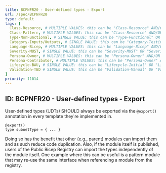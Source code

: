 ```yaml
---
title: BCPNFR20 - User-defined types - Export
url: /spec/BCPNFR20
type: default
tags: [
  Class-Resource, # MULTIPLE VALUES: this can be "Class-Resource" AND/OR "Class-Pattern" AND/OR "Class-Utility"
  Class-Pattern, # MULTIPLE VALUES: this can be "Class-Resource" AND/OR "Class-Pattern" AND/OR "Class-Utility"
  Type-NonFunctional, # SINGLE VALUE: this can be "Type-Functional" OR "Type-NonFunctional"
  Category-Inputs/Outputs, # SINGLE VALUE: this can be "Category-Testing" OR "Category-Telemetry" OR "Category-Contribution/Support" OR "Category-Documentation" OR "Category-CodeStyle" OR "Category-Naming/Composition" OR "Category-Inputs/Outputs" OR "Category-Release/Publishing"
  Language-Bicep, # MULTIPLE VALUES: this can be "Language-Bicep" AND/OR "Language-Terraform"
  Severity-MUST, # SINGLE VALUE: this can be "Severity-MUST" OR "Severity-SHOULD" OR "Severity-MAY"
  Persona-Owner, # MULTIPLE VALUES: this can be "Persona-Owner" AND/OR "Persona-Contributor"
  Persona-Contributor, # MULTIPLE VALUES: this can be "Persona-Owner" AND/OR "Persona-Contributor"
  Lifecycle-BAU, # SINGLE VALUE: this can be "Lifecycle-Initial" OR "Lifecycle-BAU" OR "Lifecycle-EOL"
  Validation-TBD # SINGLE VALUE: this can be "Validation-Manual" OR "Validation-CI/Informational" OR "CI/Enforced"
]
priority: 11014
---
```


## ID: BCPNFR20 - User-defined types - Export

User-defined types (UDTs) SHOULD always be exported via the `@export()` annotation in every template they're implemented in.
```bicep
@export()
type subnetType = { ... }
```

Doing so has the benefit that other (e.g., parent) modules can import them and as such reduce code duplication. Also, if the module itself is published, users of the Public Bicep Registry can import the types independently of the module itself. One example where this can be useful is a pattern module that may re-use the same interface when referencing a module from the registry.
